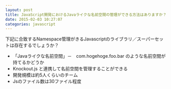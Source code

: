 ```yaml
---
layout: post
title: JavaScript開発におけるJavaライクな名前空間の管理ができる方法はありますか？
date: 2015-02-03 10:27:07
categories: javascript
---
```

<!-- {% raw %} -->
<p>下記に合致するNamespace管理がきるJavascriptのライブラリ／スーパーセットは存在するでしょうか？</p>

<ul>
<li>「Jav‌​aライクな名前空間」－　com.hogehoge.foo.bar のような名前空間が持てるかどうか</li>
<li>Knockout.js と連携して名前空間を管理することができる</li>
<li>開発規模は約5人くらいのチーム</li>
<li>Jsのファイル数は30ファイル程度</li>
</ul>
<!-- {% endraw %} -->
